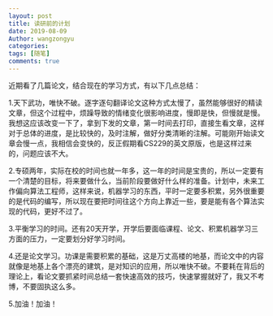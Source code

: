 ```yaml
---
layout: post
title: 读研前的计划
date: 2019-08-09
Author: wangzongyu
categories: 
tags: [随笔]
comments: true
--- 
```



近期看了几篇论文，结合现在的学习方式，有以下几点总结：

1.天下武功，唯快不破。逐字逐句翻译论文这种方式太慢了，虽然能够很好的精读文章，但这个过程中，烦躁导致的情绪变化很影响进度，慢即是快，但慢就是慢。我想这应该改变一下了，拿到下发的文章，第一时间去打印，直接生看文章，这样对于总体的进度，是比较快的，及时注解，做好分类清晰的注解。可能刚开始读文章会慢一点，我相信会变快的，反正假期看CS229的英文原版，也是这样过来的，问题应该不大。

2.专硕两年，实际在校的时间也就一年多，这一年的时间是宝贵的，所以一定要有一个清楚的目标，将来要做什么，当前阶段要做好什么样的准备。计划中，未来工作偏向算法工程师，这样来说，机器学习的东西，平时一定要多积累，另外很重要的是代码的编写，所以现在要把时间往这个方向上靠近一些，要是能有各个算法实现的代码，更好不过了。

3.平衡学习的时间。还有20天开学，开学后要面临课程、论文、积累机器学习三方面的压力，一定要划分好学习时间。

4.还是论文学习。功课是需要积累的基础，这是万丈高楼的地基，而论文中的内容就像是地基上各个漂亮的建筑，是对知识的应用，所以唯快不破。不要耗在背后的理论上，看论文要抓紧时间总结一套快速高效的技巧，快速掌握就好了，我又不考博，不要固执这么多。

5.加油！加油！
